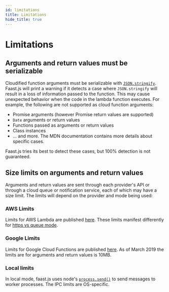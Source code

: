 ```yaml
---
id: limitations
title: Limitations
hide_title: true
---
```


# Limitations

## Arguments and return values must be serializable

Cloudified function arguments must be serializable with [`JSON.stringify`](https://developer.mozilla.org/en-US/docs/Web/JavaScript/Reference/Global_Objects/JSON/stringify). Faast.js will print a warning if it detects a case where `JSON.stringify` will result in a loss of information passed to the function. This may cause unexpected behavior when the code in the lambda function executes. For example, the following are not supported as cloud function arguments:

-   Promise arguments (however Promise return values are supported)
-   `Date` arguments or return values
-   Functions passed as arguments or return values
-   Class instances
-   ... and more. The MDN documentation contains more details about specific cases.

Faast.js tries its best to detect these cases, but 100% detection is not guaranteed.

## Size limits on arguments and return values

Arguments and return values are sent through each provider's API or through a cloud queue or notification service, each of which may have a size limit. The limits will depend on the provider and mode being used:

### AWS Limits

Limits for AWS Lambda are published [here](https://docs.aws.amazon.com/lambda/latest/dg/limits.html). These limits manifest differently for [https vs queue mode](./04-aws-lambda#queue-vs-https-mode).

### Google Limits

Limits for Google Cloud Functions are published [here](https://cloud.google.com/functions/quotas). As of March 2019 the limits are for arguments and return values is 10MB.

### Local limits

In local mode, faast.js uses node's [`process.send()`](https://nodejs.org/api/process.html#process_process_send_message_sendhandle_options_callback) to send messages to worker processes. The IPC limits are OS-specific.
